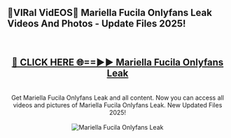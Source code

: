 <h2>🔴VIRal VidEOS🔴 Mariella Fucila Onlyfans Leak Videos And Photos - Update Files 2025!</h2>
<br>
<div align="center">
<h2><a href="https://virallinks.top/odZfE0" rel="nofollow">🔴 CLICK HERE 🌐==►► Mariella Fucila Onlyfans Leak</a></h2>
<br>
Get Mariella Fucila Onlyfans Leak and all content. Now you can access all videos and pictures of Mariella Fucila Onlyfans Leak. New Updated Files 2025!
<br>
<br>
<a href="https://virallinks.top/odZfE0" rel="nofollow" data-target="animated-image.originalLink"><img src="https://i.imgur.com/dJHk4Zq.gif)" alt="Mariella Fucila Onlyfans Leak" style="max-width: 100%; display: inline-block;" data-target="animated-image.originalImage"></a>
</div>
<br>

